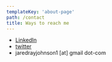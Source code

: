 ```yaml
---
templateKey: 'about-page'
path: /contact
title: Ways to reach me
---
```



* [LinkedIn](https://www.linkedin.com/in/jaredrayjohnson/)
* [twitter](https://www.twitter.com/yungpanko)
* jaredrayjohnson1 [at] gmail dot-com
